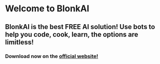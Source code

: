 # Welcome to BlonkAI
## BlonkAI is the best FREE AI solution! Use bots to help you code, cook, learn, the options are limitless!
### Download now on the [official website!](https://blonkai.bluedragon.dev)

